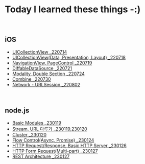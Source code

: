 # **Today I learned these things -:)**
<br>

## **iOS**
- [UICollectionView _220714](https://github.com/geniusYoo/TIL/blob/main/iOS/July%2014%2C%202022.md)
- [UICollectionView(Data, Presentation, Layout) _220718](https://github.com/geniusYoo/TIL/blob/main/iOS/July%2018%2C%202022.md)
- [NavigationView, PageControl _220719](https://github.com/geniusYoo/TIL/blob/main/iOS/July%2019%2C%202022.md)
- [DiffableDataSource _220721](https://github.com/geniusYoo/TIL/blob/main/iOS/July%2021%2C%202022.md)
- [Modality, Double Section _220724](https://github.com/geniusYoo/TIL/blob/main/iOS/July%2024%2C%202022.md)
- [Combine _220730](https://github.com/geniusYoo/TIL/blob/main/iOS/July%2030%2C%202022.md)
- [Network - URLSession _220802](https://github.com/geniusYoo/TIL/blob/main/iOS/August%202%2C%202022.md)

<br>

## **node.js**
- [Basic Modules _230119](https://github.com/geniusYoo/TIL/blob/main/node/1_January%2019%2C%202023.md)
- [Stream, URL 다루기 _230119,230120](https://github.com/geniusYoo/TIL/blob/main/node/2_January%2019(2)%2C%202023.md)
- [Cluster _230120](https://github.com/geniusYoo/TIL/blob/main/node/3_January%2020%2C%202023.md)
- [Flow Control(Async, Promise) _230124](https://github.com/geniusYoo/TIL/blob/main/node/4_January%2024%2C%202023.md)
- [HTTP Request/Response, Basic HTTP Server _230126](https://github.com/geniusYoo/TIL/blob/main/node/5_January%2026%2C%202023.md)
- [HTTP Form Request(Multi-part) _230127](https://github.com/geniusYoo/TIL/blob/main/node/6_January%2027%2C%202023.md)
- [REST Architecture _230127](https://github.com/geniusYoo/TIL/blob/main/node/7_February%207%2C%202023.md)
<br>

